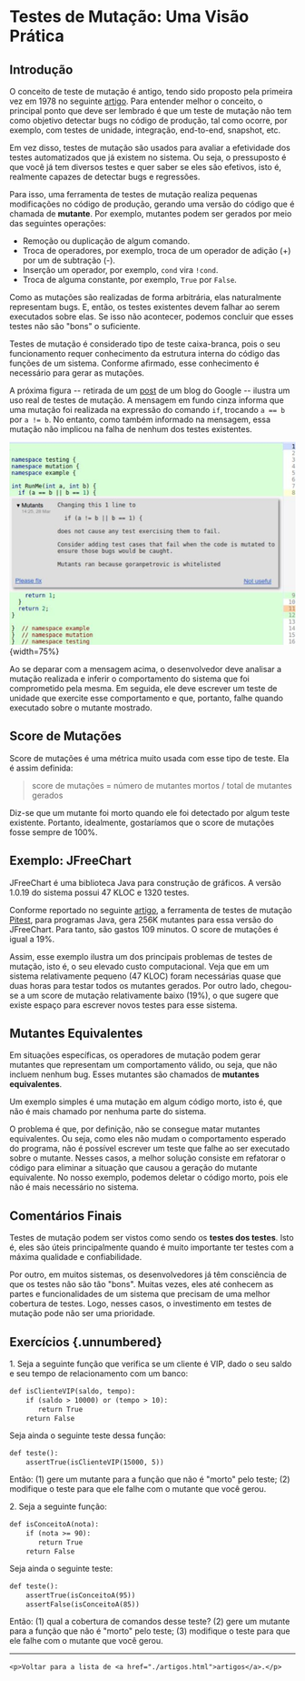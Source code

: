 
# Testes de Mutação: Uma Visão Prática

## Introdução

O conceito de teste de mutação é antigo, tendo sido proposto pela
primeira vez em 1978 
no seguinte [artigo](https://doi.org/10.1109/C-M.1978.218136). 
Para entender melhor o conceito, o principal 
ponto que deve ser lembrado é que um teste de mutação não tem como 
objetivo detectar bugs no código de produção, tal como ocorre, 
por exemplo, com testes de unidade, integração, end-to-end, 
snapshot, etc.

Em vez disso, testes de mutação são usados para avaliar a 
efetividade dos testes automatizados que já existem no sistema. 
Ou seja, o pressuposto é que você já tem diversos testes e quer 
saber se eles são efetivos, isto é, realmente capazes de detectar 
bugs e regressões.

Para isso, uma ferramenta de testes de mutação realiza pequenas 
modificações no código de produção, gerando uma versão
do código que é chamada de **mutante**. Por exemplo, mutantes 
podem ser gerados por meio das seguintes operações: 

* Remoção ou duplicação de algum comando.
* Troca de operadores, por exemplo, troca de um operador de 
adição (+) por um de subtração (-). 
* Inserção um operador, por exemplo, `cond` vira `!cond`.
* Troca de alguma constante, por exemplo, `True` por `False`.

Como as mutações são realizadas de forma arbitrária, elas 
naturalmente representam bugs. E, então, os testes existentes 
devem falhar ao serem executados sobre elas. Se isso não 
acontecer, podemos concluir que esses testes não são "bons" 
o suficiente.

Testes de mutação é considerado tipo de teste caixa-branca,
pois o seu funcionamento requer conhecimento da estrutura 
interna do código das funções de um sistema. Conforme
afirmado, esse conhecimento é necessário para gerar
as mutações. 

A próxima figura -- retirada de um 
[post](https://testing.googleblog.com/2021/04/mutation-testing.html)
de um blog do Google --
ilustra um uso real de testes de mutação. A mensagem em fundo cinza 
informa que uma mutação foi realizada na expressão do comando `if`, 
trocando `a == b` por `a != b`. No entanto, como também informado 
na mensagem, essa mutação não implicou na falha de nenhum dos 
testes existentes.

![Exemplo de mutação que sobreviveu à execução dos testes. Fonte: Google Testing Blog](./figs/testes-mutacao-google.jpg){width=75%}

Ao se deparar com a mensagem acima, o desenvolvedor deve 
analisar a mutação realizada e inferir o comportamento do sistema 
que foi comprometido pela mesma. Em seguida, ele deve escrever 
um teste de unidade que exercite esse comportamento e que, portanto, 
falhe quando executado sobre o mutante mostrado. 

## Score de Mutações

Score de mutações é uma métrica muito usada com esse tipo 
de teste. Ela é assim definida:

> score de mutações = número de mutantes mortos / total de mutantes gerados

Diz-se que um mutante foi morto quando ele foi detectado
por algum teste existente. Portanto, idealmente, gostaríamos
que o score de mutações fosse sempre de 100%.

## Exemplo: JFreeChart

JFreeChart é uma biblioteca Java para construção de gráficos. A versão
1.0.19 do sistema possui 47 KLOC e 1320 testes.

Conforme reportado no seguinte [artigo](https://arxiv.org/abs/1601.02351), 
a ferramenta de testes de mutação [Pitest](https://pitest.org),
para programas Java, gera 256K mutantes para essa versão do JFreeChart.
Para tanto, são gastos 109 minutos. O score de mutações é igual a 19%.

Assim, esse exemplo ilustra um dos principais problemas de testes de 
mutação, isto é, o seu elevado custo computacional. Veja que em um 
sistema relativamente pequeno (47 KLOC) foram necessárias quase que
duas horas para testar todos os mutantes gerados. Por outro lado, 
chegou-se a um score de mutação relativamente baixo (19%), o que
sugere que existe espaço para escrever novos testes para 
esse sistema.

## Mutantes Equivalentes

Em situações específicas, os operadores de mutação podem gerar
mutantes que representam um comportamento válido, ou seja, 
que não incluem nenhum bug. Esses mutantes são chamados 
de **mutantes equivalentes**.

Um exemplo simples é uma mutação em algum código morto,
isto é, que não é mais chamado por nenhuma parte do sistema.

O problema é que, por definição, não se consegue matar
mutantes equivalentes. Ou seja, como eles não mudam o 
comportamento esperado do programa, não é possível escrever um 
teste que falhe ao ser executado sobre o mutante. Nesses casos,
a melhor solução consiste em refatorar o código para 
eliminar a situação que causou a geração do mutante equivalente. 
No nosso exemplo, podemos deletar o código morto, 
pois ele não é mais necessário no sistema.

## Comentários Finais

Testes de mutação podem ser vistos como sendo os **testes dos testes**. 
Isto é, eles são úteis principalmente quando é muito importante 
ter testes com a máxima qualidade e confiabilidade.

Por outro, em muitos sistemas, os desenvolvedores já têm 
consciência de que os testes não são tão "bons". Muitas vezes, eles 
até conhecem as partes e funcionalidades de um sistema que 
precisam de uma melhor cobertura de testes. Logo, nesses casos, o 
investimento em testes de mutação pode não ser uma prioridade.

## Exercícios {.unnumbered}

1\. Seja a seguinte função que verifica se um cliente é VIP, dado o 
seu saldo e seu tempo de relacionamento com um banco:

```
def isClienteVIP(saldo, tempo):
    if (saldo > 10000) or (tempo > 10):
       return True
    return False
```

Seja ainda o seguinte teste dessa função:

```
def teste():
    assertTrue(isClienteVIP(15000, 5))
```

Então: (1) gere um mutante para a função que não é "morto" pelo 
teste; (2) modifique o teste para que ele falhe com o mutante que 
você gerou.

2\. Seja a seguinte função:
```
def isConceitoA(nota):
    if (nota >= 90):
       return True
    return False
```

Seja ainda o seguinte teste:

```
def teste():
    assertTrue(isConceitoA(95))
    assertFalse(isConceitoA(85))
```

Então: (1) qual a cobertura de comandos desse teste? (2) gere um mutante 
para a função que não é "morto" pelo teste; (3) modifique o teste 
para que ele falhe com o mutante que você gerou.


* * * 

```{=html}
<p>Voltar para a lista de <a href="./artigos.html">artigos</a>.</p>
```